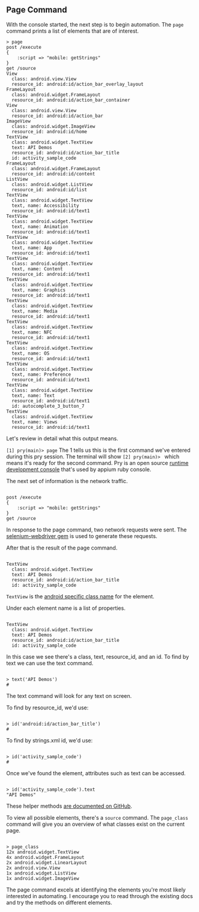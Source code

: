 ## Page Command

With the console started, the next step is to begin automation.
The `page` command prints a list of elements that are of interest.

```
> page
post /execute
{
    :script => "mobile: getStrings"
}
get /source
View
  class: android.view.View
  resource_id: android:id/action_bar_overlay_layout
FrameLayout
  class: android.widget.FrameLayout
  resource_id: android:id/action_bar_container
View
  class: android.view.View
  resource_id: android:id/action_bar
ImageView
  class: android.widget.ImageView
  resource_id: android:id/home
TextView
  class: android.widget.TextView
  text: API Demos
  resource_id: android:id/action_bar_title
  id: activity_sample_code
FrameLayout
  class: android.widget.FrameLayout
  resource_id: android:id/content
ListView
  class: android.widget.ListView
  resource_id: android:id/list
TextView
  class: android.widget.TextView
  text, name: Accessibility
  resource_id: android:id/text1
TextView
  class: android.widget.TextView
  text, name: Animation
  resource_id: android:id/text1
TextView
  class: android.widget.TextView
  text, name: App
  resource_id: android:id/text1
TextView
  class: android.widget.TextView
  text, name: Content
  resource_id: android:id/text1
TextView
  class: android.widget.TextView
  text, name: Graphics
  resource_id: android:id/text1
TextView
  class: android.widget.TextView
  text, name: Media
  resource_id: android:id/text1
TextView
  class: android.widget.TextView
  text, name: NFC
  resource_id: android:id/text1
TextView
  class: android.widget.TextView
  text, name: OS
  resource_id: android:id/text1
TextView
  class: android.widget.TextView
  text, name: Preference
  resource_id: android:id/text1
TextView
  class: android.widget.TextView
  text, name: Text
  resource_id: android:id/text1
  id: autocomplete_3_button_7
TextView
  class: android.widget.TextView
  text, name: Views
  resource_id: android:id/text1
```

Let's review in detail what this output means.

`[1] pry(main)> page` The 1 tells us this is the first command we've entered
during this pry session. The terminal will show `[2] pry(main)> ` which means
it's ready for the second command. Pry is an open source
[runtime development console](http://pryrepl.org/) that's used by appium
ruby console.

The next set of information is the network traffic.

<code>
post /execute
{
    :script => "mobile: getStrings"
}
get /source
</code>

In response to the page command, two network requests were sent. The
[selenium-webdriver gem](http://rubygems.org/gems/selenium-webdriver) is used
to generate these requests.

After that is the result of the page command.

<code>
TextView
  class: android.widget.TextView
  text: API Demos
  resource_id: android:id/action_bar_title
  id: activity_sample_code
</code>

`TextView` is the [android specific class name](http://developer.android.com/reference/android/widget/TextView.html)
for the element.

Under each element name is a list of properties.

<code>
TextView
  class: android.widget.TextView
  text: API Demos
  resource_id: android:id/action_bar_title
  id: activity_sample_code
</code>

In this case we see there's a class, text, resource_id,
and an id. To find by text we can use the text command.

<code>
> text('API Demos')
#<Selenium::WebDriver::Element:0x7f5348cbb3447ff2 id="1">
</code>

The text command will look for any text on screen.

To find by resource_id, we'd use:

<code>
> id('android:id/action_bar_title')
#<Selenium::WebDriver::Element:0x..fe9053092a74b142a id="2">
</code>

To find by strings.xml id, we'd use:

<code>
> id('activity_sample_code')
#<Selenium::WebDriver::Element:0x5c46252e10021cc id="4">
</code>

Once we've found the element, attributes such as text can be accessed.

<code>
> id('activity_sample_code').text
"API Demos"
</code>

These helper methods [are documented on GitHub](https://github.com/appium/ruby_lib/tree/master/docs).

To view all possible elements, there's a `source` command. The `page_class`
command will give you an overview of what classes exist on the current page.

<code>
> page_class
12x android.widget.TextView
4x android.widget.FrameLayout
2x android.widget.LinearLayout
2x android.view.View
1x android.widget.ListView
1x android.widget.ImageView
</code>

The page command excels at identifying the elements you're most likely
interested in automating. I encourage you to read through the existing docs
and try the methods on different elements.